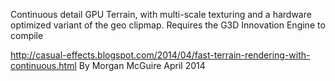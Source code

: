 Continuous detail GPU Terrain, with multi-scale texturing and a hardware optimized variant of the geo clipmap. 
Requires the G3D Innovation Engine to compile

http://casual-effects.blogspot.com/2014/04/fast-terrain-rendering-with-continuous.html
By Morgan McGuire April 2014 
